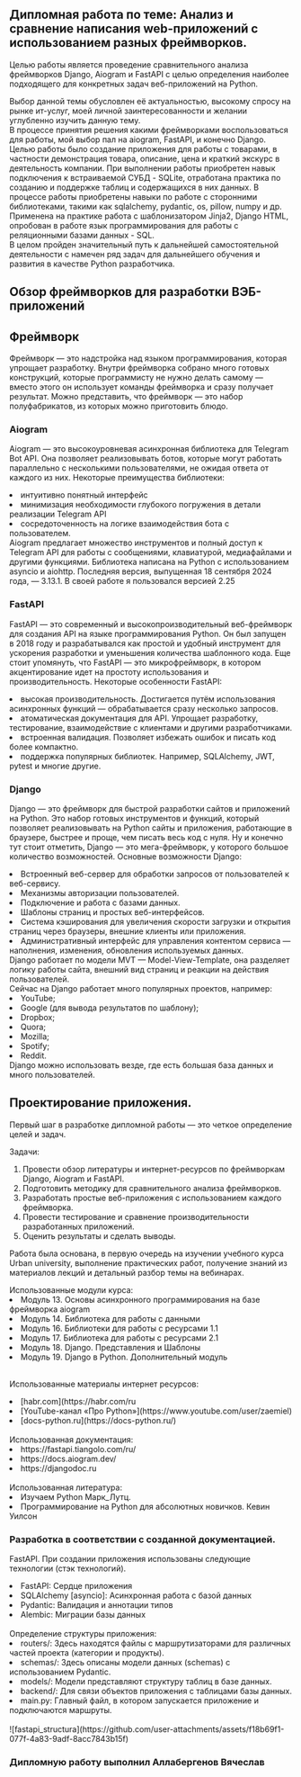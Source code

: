 ## Дипломная работа по теме: Анализ и сравнение написания web-приложений с использованием разных фреймворков.

Целью работы является проведение сравнительного анализа фреймворков Django, Aiogram и FastAPI с целью определения наиболее подходящего для конкретных задач веб-приложений на Python.

Выбор данной темы обусловлен её актуальностью, высокому спросу на рынке ит-услуг, моей личной заинтересованности и желании углубленно изучить данную тему.<br>
В процессе принятия решения какими фреймворками воспользоваться для работы, мой выбор пал на aiogram, FastAPI, и конечно Django.<br>
Целью работы было создание приложения для работы с товарами, в частности демонстрация товара, описание, цена и краткий экскурс в деятельность компании.
При выполнении работы приобретен навык подключения к встраиваемой СУБД  - SQLite, отработана практика по созданию и поддержке таблиц и содержащихся в них данных.
В процессе работы приобретены навыки по работе с сторонними библиотеками, такими как sqlalchemy, pydantic, os, pillow, numpy и др.
Применена на практике работа с шаблонизатором Jinja2, Django HTML, опробован в работе язык программирования для работы с реляционными базами данных - SQL.<br>
В целом пройден значительный путь к дальнейшей самостоятельной деятельности с намечен ряд задач для дальнейшего обучения и развития в качестве Python разработчика.

## Обзор фреймворков для разработки ВЭБ-приложений

## Фреймворк 
Фреймворк — это надстройка над языком программирования, которая упрощает разработку. Внутри фреймворка собрано много готовых конструкций, которые программисту не нужно делать самому — вместо этого он использует команды фреймворка и сразу получает результат. Можно представить, что фреймворк — это набор полуфабрикатов, из которых можно приготовить блюдо.

### Aiogram

Aiogram — это высокоуровневая асинхронная библиотека для Telegram Bot API. Она позволяет реализовывать ботов, которые могут работать параллельно с несколькими пользователями, не ожидая ответа от каждого из них.
Некоторые преимущества библиотеки:
<li>интуитивно понятный интерфейс</li>
<li>минимизация необходимости глубокого погружения в детали реализации Telegram API</li>
<li>сосредоточенность на логике взаимодействия бота с пользователем.</li>
Aiogram предлагает множество инструментов и полный доступ к Telegram API для работы с сообщениями, клавиатурой, медиафайлами и другими функциями.
Библиотека написана на Python с использованием asyncio и aiohttp. Последняя версия, выпущенная 18 сентября 2024 года, — 3.13.1.
В своей работе я пользовался версией 2.25

### FastAPI

FastAPI — это современный и высокопроизводительный веб-фреймворк для создания API на языке программирования Python. Он был запущен в 2018 году и разрабатывался как простой и удобный инструмент для ускорения разработки и уменьшения количества шаблонного кода. Еще стоит упомянуть, что FastAPI — это микрофреймворк, в котором акцентирование идет на простоту использования и производительность.
Некоторые особенности FastAPI:
<li>высокая производительность. Достигается путём использования асинхронных функций — обрабатывается сразу несколько запросов.</li>
<li>атоматическая документация для API. Упрощает разработку, тестирование, взаимодействие с клиентами и другими разработчиками.</li>
<li>встроенная валидация. Позволяет избежать ошибок и писать код более компактно.</li>
<li>поддержка популярных библиотек. Например, SQLAlchemy, JWT, pytest и многие другие.</li>

### Django

Django — это фреймворк для быстрой разработки сайтов и приложений на Python. Это набор готовых инструментов и функций, который позволяет реализовывать на Python сайты и приложения, работающие в браузере, быстрее и проще, чем писать весь код с нуля. Ну и конечно тут стоит отметить, Django — это мега-фреймворк, у которого большое количество возможностей.
Основные возможности Django:
<li>Встроенный веб-сервер для обработки запросов от пользователей к веб-сервису.</li>
<li>Механизмы авторизации пользователей.</li> 
<li>Подключение и работа с базами данных. </li>
<li>Шаблоны страниц и простых веб-интерфейсов. </li>
<li>Система кэширования для увеличения скорости загрузки и открытия страниц через браузеры, внешние клиенты или приложения.</li> 
<li>Административный интерфейс для управления контентом сервиса — наполнения, изменения, обновления используемых данных. </li>
Django работает по модели MVT — Model-View-Template, она разделяет логику работы сайта, внешний вид страниц и реакции на действия пользователей.<br>
Сейчас на Django работает много популярных проектов, например:
<li>YouTube;</li>
<li>Google (для вывода результатов по шаблону);</li>
<li>Dropbox;</li>
<li>Quora;</li>
<li>Mozilla;</li>
<li>Spotify;</li>
<li>Reddit.</li>
Django можно использовать везде, где есть большая база данных и много пользователей.

## Проектирование приложения.

Первый шаг в разработке дипломной работы — это четкое определение целей и задач. 

Задачи:
1. Провести обзор литературы и интернет-ресурсов по фреймворкам Django, Aiogram и FastAPI. 
2. Подготовить методику для сравнительного анализа фреймворков. 
3. Разработать простые веб-приложения с использованием каждого фреймворка. 
4. Провести тестирование и сравнение производительности разработанных приложений. 
5. Оценить результаты и сделать выводы.

<p>Работа была основана, в первую очередь на изучении учебного курса Urban university, выполнение практических работ, получение знаний из материалов лекций и детальный разбор темы на вебинарах.</p>
Использованные модули курса:
<li>Модуль 13. Основы асинхронного программирования на базе фреймворка aiogram</li>
<li>Модуль 14. Библиотека для работы с данными</li>
<li>Модуль 16. Библиотеки для работы с ресурсами 1.1</li>
<li>Модуль 17. Библиотека для работы с ресурсами 2.1</li>
<li>Модуль 18. Django. Представления и Шаблоны</li>
<li>Модуль 19. Django в Python. Дополнительный модуль</li><br>

Использованные материалы интернет ресурсов:
<li>[habr.com](https://habr.com/ru</li>
<li>[YouTube-канал «Про Python»](https://www.youtube.com/user/zaemiel)</li>
<li>[docs-python.ru](https://docs-python.ru/)</li><br>
Использованная документация:
<li>https://fastapi.tiangolo.com/ru/</li>
<li>https://docs.aiogram.dev/</li>
<li>https://djangodoc.ru</li><br>
Использованная литература:
<li>Изучаем Python Марк_Лутц.</li>
<li>Программирование на Python для абсолютных новичков. Кевин Уилсон</li>

### Разработка в соответствии с созданной документацией.

FastAPI. При создании приложения использованы следующие технологии (стэк технологий).
<li>FastAPI: Сердце приложения</li>
<li>SQLAlchemy [asyncio]: Асинхронная работа с базой данных</li>
<li>Pydantic: Валидация и аннотации типов</li>
<li>Alembic: Миграции базы данных</li><br>
Определение структуры приложения:
<li>routers/: Здесь находятся файлы с маршрутизаторами для различных частей проекта (категории и продукты).</li>
<li>schemas/: Здесь описаны модели данных (schemas) с использованием Pydantic.</li>
<li>models/: Модели представляют структуру таблиц в базе данных.</li>  
<li>backend/: Для связи объектов приложения с таблицами базы данных.</li>  
<li>main.py: Главный файл, в котором запускается приложение и подключаются маршруты.</li><br>
![fastapi_structura](https://github.com/user-attachments/assets/f18b69f1-077f-4a83-9adf-8acc7843b15f)




















### Дипломную работу выполнил Аллабергенов Вячеслав











